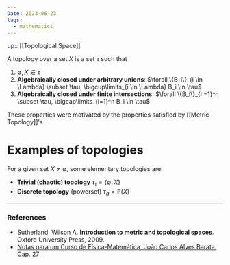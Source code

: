 ```yaml
---
Date: 2023-06-23
tags:
  - mathematics
---
```

up:: [[Topological Space]]

A topology over a set $X$ is a set $\tau$ such that
1. $\emptyset, X \in \tau$
2. **Algebraically closed under arbitrary unions**: $\forall \{B_i\}_{i \in \Lambda} \subset \tau, \bigcup\limits_{i \in \Lambda} B_i \in \tau$
3. **Algebraically closed under finite intersections**: $\forall \{B_i\}_{i =1}^n \subset \tau, \bigcap\limits_{i=1}^n B_i \in \tau$

These properties were motivated by the properties satisfied by [[Metric Topology]]'s.

# Examples of topologies
For a given set $X \neq \emptyset$, some elementary topologies are:
- **Trivial (chaotic) topology** $\tau_t = \{\emptyset, X\}$
- **Discrete topology** (powerset) $\tau_d = \mathbb{P}(X)$

---
### References
- Sutherland, Wilson A. **Introduction to metric and topological spaces**. Oxford University Press, 2009.
- [Notas para um Curso de Física-Matemática, João Carlos Alves Barata. Cap. 27](http://denebola.if.usp.br/~jbarata/Notas_de_aula/arquivos/nc-cap27.pdf)